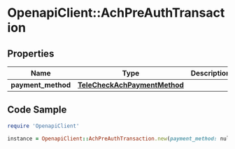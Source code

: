 # OpenapiClient::AchPreAuthTransaction

## Properties

Name | Type | Description | Notes
------------ | ------------- | ------------- | -------------
**payment_method** | [**TeleCheckAchPaymentMethod**](TeleCheckAchPaymentMethod.md) |  | 

## Code Sample

```ruby
require 'OpenapiClient'

instance = OpenapiClient::AchPreAuthTransaction.new(payment_method: null)
```


